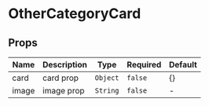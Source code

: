 # OtherCategoryCard

## Props

<!-- @vuese:OtherCategoryCard:props:start -->
|Name|Description|Type|Required|Default|
|---|---|---|---|---|
|card|card prop|`Object`|`false`|{}|
|image|image prop|`String`|`false`|-|

<!-- @vuese:OtherCategoryCard:props:end -->


